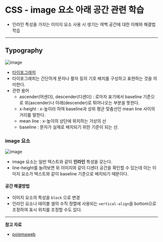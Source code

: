 # CSS - image 요소 아래 공간 관련 학습

- 인라인 특성을 가지는 이미지 요소 사용 시 생기는 여백 공간에 대한 이해와 해결법 학습

--- 

## Typography

![image](https://user-images.githubusercontent.com/104971437/172333527-efde456c-fd38-49e1-b63a-e8bb27dfb438.png)

- [타이포그래피](https://ko.wikipedia.org/wiki/%ED%83%80%EC%9D%B4%ED%8F%AC%EA%B7%B8%EB%9E%98%ED%94%BC)
- 타이포그래피는 간단하게 문자나 활자 등의 기호 배치를 구성하고 표현하는 것을 의미한다.
- 관련 용어
  - ascender(어센더), descender(디센더) : 로마자 표기에서 baseline 기준으로 위(ascender)나 아래(descender)로 튀어나오는 부분을 뜻한다.
  - x-height : x-높이라 하여 baseline과 상위 평균 맞춤선인 mean line 사이의 거리를 말한다.
  - mean line : x-높이의 상단에 위치하는 가상의 선
  - baseline : 문자가 실제로 배치되기 위한 기준이 되는 선.

### image 요소

![image](https://user-images.githubusercontent.com/104971437/172345068-0bf68dd5-aa5f-4a85-8499-dd9e34486c4f.png)

- image 요소는 일반 텍스트와 같이 **인라인** 특성을 갖는다.
- line-height를 늘려보면 위 이미지와 같이 디센더 공간을 확인할 수 있는데 이는 이미지 요소가 텍스트와 같이 baseline 기준으로 배치되기 때문이다.

#### 공간 해결방법

- 이미지 요소의 특성을 `block` 으로 변경
- 인라인 요소나 테이블 셀의 수직 정렬에 사용되는 `vertical-align`을 bottom으로 조정하여 표시 위치를 조정할 수도 있다.

---

**참고 자료**

- [poiemaweb](https://poiemaweb.com/css3-removing-white-space-image-element)